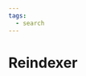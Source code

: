 ```yaml
---
tags:
  - search
---
```


# Reindexer

<include repo_url="https://github.com/foliant-docs/foliantcontrib.reindexer.git" path="README.md" sethead="2" nohead="true"></include>
